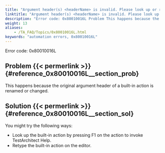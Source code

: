 ```yaml
--- 
title: "Argument header(s) <headerName> is invalid. Please look up or retype the action to determine the correct header name(s)."
linktitle: "Argument header(s) <headerName> is invalid. Please look up or retype the action to determine the correct header name(s)."
description: "Error code: 0x80010016L Problem This happens because the original argument header of a built-in action is renamed or changed. Solution You might try the following ways: Look up the built-in action by ..."
weight: 13
aliases: 
    - /TA_FAQ/Topics/0x80010016L.html
keywords: "automation errors, 0x80010016L"
---
```


Error code: 0x80010016L

## Problem {{< permerlink >}} {#reference_0x80010016L__section_prob} 

This happens because the original argument header of a built-in action is renamed or changed.

## Solution {{< permerlink >}} {#reference_0x80010016L__section_sol} 

You might try the following ways:

-   Look up the built-in action by pressing F1 on the action to invoke TestArchitect Help.
-   Retype the built-in action on the editor.



